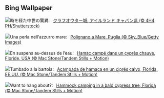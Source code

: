## Bing Wallpaper
![](https://www.bing.com/th?id=OHR.CavanCastle_JA-JP9264302240_UHD.jpg&w=1000)時を経た中世の驚異:&nbsp;&ensp;[クラフオウター城, アイルランド キャバン県 (© 4H4 PH/Shutterstock)](https://www.bing.com/th?id=OHR.CavanCastle_JA-JP9264302240_UHD.jpg)
<br><br/>
![](https://www.bing.com/th?id=OHR.PolignanoBari_IT-IT5469069953_UHD.jpg&w=1000)Una perla nell'azzurro mare:&nbsp;&ensp;[Polignano a Mare, Puglia (© Sky_Blue/Getty Images)](https://www.bing.com/th?id=OHR.PolignanoBari_IT-IT5469069953_UHD.jpg)
<br><br/>
![](https://www.bing.com/th?id=OHR.HammockDay_FR-FR0846527389_UHD.jpg&w=1000)En suspens au-dessus de l’eau:&nbsp;&ensp;[Hamac campé dans un cyprès chauve, Floride, USA (© Mac Stone/Tandem Stills + Motion)](https://www.bing.com/th?id=OHR.HammockDay_FR-FR0846527389_UHD.jpg)
<br><br/>
![](https://www.bing.com/th?id=OHR.HammockDay_ES-ES4414764833_UHD.jpg&w=1000)Tumbado a la bartola:&nbsp;&ensp;[Acampada de hamaca en un ciprés calvo, Florida, EE.UU. (© Mac Stone/Tandem Stills + Motion)](https://www.bing.com/th?id=OHR.HammockDay_ES-ES4414764833_UHD.jpg)
<br><br/>
![](https://www.bing.com/th?id=OHR.HammockDay_EN-GB8668654444_UHD.jpg&w=1000)Want to hang about?:&nbsp;&ensp;[Hammock camping in a bald cypress tree, Florida (© Mac Stone/Tandem Stills + Motion)](https://www.bing.com/th?id=OHR.HammockDay_EN-GB8668654444_UHD.jpg)
<br><br/>
